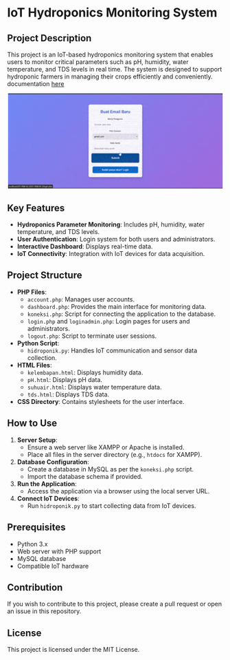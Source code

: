 # IoT Hydroponics Monitoring System

## Project Description

This project is an IoT-based hydroponics monitoring system that enables users to monitor critical parameters such as pH, humidity, water temperature, and TDS levels in real time. The system is designed to support hydroponic farmers in managing their crops efficiently and conveniently. documentation [here](https://docs.google.com/document/d/1InskTcacH38CUNy5jcr9j0o9Ob-vJ__HIbuv-F-01d8/edit?usp=sharing)

<div align="center">
    <img src="pixelard.gif" alt="Deskripsi GIF" width="500">
</div>


## Key Features

- **Hydroponics Parameter Monitoring**: Includes pH, humidity, water temperature, and TDS levels.
- **User Authentication**: Login system for both users and administrators.
- **Interactive Dashboard**: Displays real-time data.
- **IoT Connectivity**: Integration with IoT devices for data acquisition.

## Project Structure

- **PHP Files**:
  - `account.php`: Manages user accounts.
  - `dashboard.php`: Provides the main interface for monitoring data.
  - `koneksi.php`: Script for connecting the application to the database.
  - `login.php` and `loginadmin.php`: Login pages for users and administrators.
  - `logout.php`: Script to terminate user sessions.
- **Python Script**:
  - `hidroponik.py`: Handles IoT communication and sensor data collection.
- **HTML Files**:
  - `kelembapan.html`: Displays humidity data.
  - `pH.html`: Displays pH data.
  - `suhuair.html`: Displays water temperature data.
  - `tds.html`: Displays TDS data.
- **CSS Directory**: Contains stylesheets for the user interface.

## How to Use

1. **Server Setup**:
   - Ensure a web server like XAMPP or Apache is installed.
   - Place all files in the server directory (e.g., `htdocs` for XAMPP).
2. **Database Configuration**:
   - Create a database in MySQL as per the `koneksi.php` script.
   - Import the database schema if provided.
3. **Run the Application**:
   - Access the application via a browser using the local server URL.
4. **Connect IoT Devices**:
   - Run `hidroponik.py` to start collecting data from IoT devices.

## Prerequisites

- Python 3.x
- Web server with PHP support
- MySQL database
- Compatible IoT hardware

## Contribution

If you wish to contribute to this project, please create a pull request or open an issue in this repository.

## License

This project is licensed under the MIT License.
